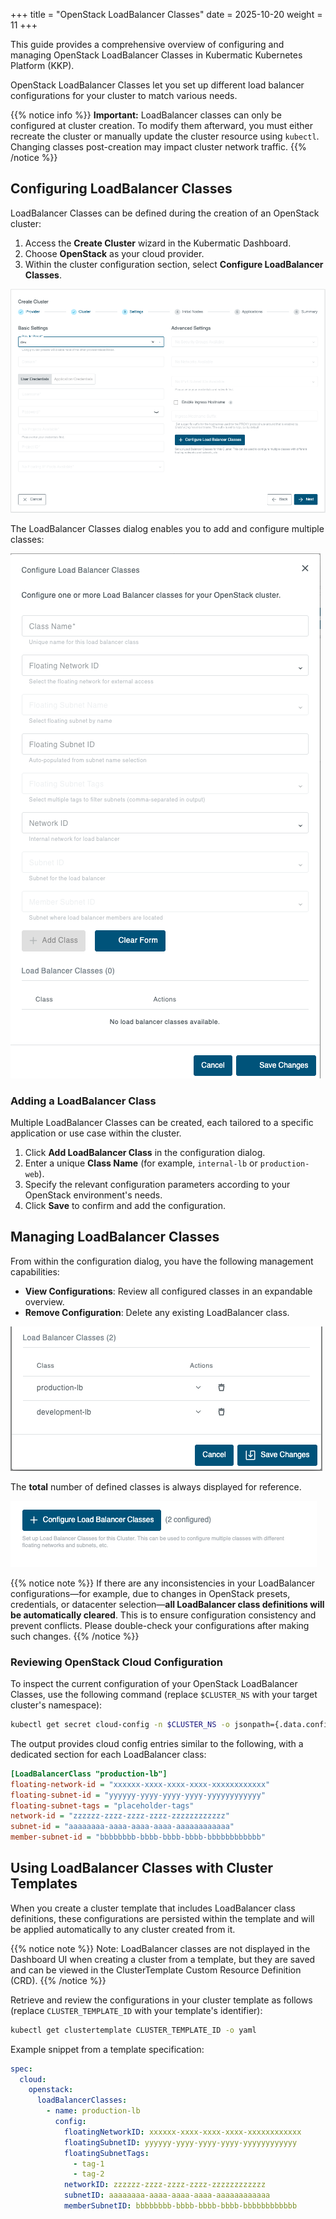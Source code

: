 +++
title = "OpenStack LoadBalancer Classes"
date = 2025-10-20
weight = 11
+++

This guide provides a comprehensive overview of configuring and managing OpenStack LoadBalancer Classes in Kubermatic Kubernetes Platform (KKP).

OpenStack LoadBalancer Classes let you set up different load balancer configurations for your cluster to match various needs.

{{% notice info %}}
**Important:** LoadBalancer classes can only be configured at cluster creation. To modify them afterward, you must either recreate the cluster or manually update the cluster resource using `kubectl`. Changing classes post-creation may impact cluster network traffic.
{{% /notice %}}

## Configuring LoadBalancer Classes

LoadBalancer Classes can be defined during the creation of an OpenStack cluster:

1. Access the **Create Cluster** wizard in the Kubermatic Dashboard.
2. Choose **OpenStack** as your cloud provider.
3. Within the cluster configuration section, select **Configure LoadBalancer Classes**.

![Add LoadBalancer Class](images/openstack-configure-classes.png?classes=shadow,border "Add LoadBalancer Class")

The LoadBalancer Classes dialog enables you to add and configure multiple classes:

![Configure LoadBalancer Classes](images/openstack-modal.png?classes=shadow,border "Configure LoadBalancer Classes Dialog")

### Adding a LoadBalancer Class

Multiple LoadBalancer Classes can be created, each tailored to a specific application or use case within the cluster.

1. Click **Add LoadBalancer Class** in the configuration dialog.
2. Enter a unique **Class Name** (for example, `internal-lb` or `production-web`).
3. Specify the relevant configuration parameters according to your OpenStack environment's needs.
4. Click **Save** to confirm and add the configuration.


## Managing LoadBalancer Classes

From within the configuration dialog, you have the following management capabilities:

- **View Configurations**: Review all configured classes in an expandable overview.
- **Remove Configuration**: Delete any existing LoadBalancer class.


![Configure LoadBalancer Classes](images/added-classes.png?classes=shadow,border "Configured LoadBalancer Classes")

The **total** number of defined classes is always displayed for reference.

![Configured Classes](images/configured-count.png?classes=shadow,border "Number of Configured Classes")

{{% notice note %}}
If there are any inconsistencies in your LoadBalancer configurations—for example, due to changes in OpenStack presets, credentials, or datacenter selection—**all LoadBalancer class definitions will be automatically cleared**. This is to ensure configuration consistency and prevent conflicts. Please double-check your configurations after making such changes.
{{% /notice %}}

### Reviewing OpenStack Cloud Configuration

To inspect the current configuration of your OpenStack LoadBalancer Classes, use the following command (replace `$CLUSTER_NS` with your target cluster's namespace):

```bash
kubectl get secret cloud-config -n $CLUSTER_NS -o jsonpath={.data.config} | base64 -d
```

The output provides cloud config entries similar to the following, with a dedicated section for each LoadBalancer class:

```ini
[LoadBalancerClass "production-lb"]
floating-network-id = "xxxxxx-xxxx-xxxx-xxxx-xxxxxxxxxxxx"
floating-subnet-id = "yyyyyy-yyyy-yyyy-yyyy-yyyyyyyyyyyy"
floating-subnet-tags = "placeholder-tags"
network-id = "zzzzzz-zzzz-zzzz-zzzz-zzzzzzzzzzzz"
subnet-id = "aaaaaaaa-aaaa-aaaa-aaaa-aaaaaaaaaaaa"
member-subnet-id = "bbbbbbbb-bbbb-bbbb-bbbb-bbbbbbbbbbbb"
```

## Using LoadBalancer Classes with Cluster Templates

When you create a cluster template that includes LoadBalancer class definitions, these configurations are persisted within the template and will be applied automatically to any cluster created from it.

{{% notice note %}}
Note: LoadBalancer classes are not displayed in the Dashboard UI when creating a cluster from a template, but they are saved and can be viewed in the ClusterTemplate Custom Resource Definition (CRD).
{{% /notice %}}

Retrieve and review the configurations in your cluster template as follows (replace `CLUSTER_TEMPLATE_ID` with your template's identifier):

```bash
kubectl get clustertemplate CLUSTER_TEMPLATE_ID -o yaml
```

Example snippet from a template specification:

```yaml
spec:
  cloud:
    openstack:
      loadBalancerClasses:
        - name: production-lb
          config:
            floatingNetworkID: xxxxxx-xxxx-xxxx-xxxx-xxxxxxxxxxxx
            floatingSubnetID: yyyyyy-yyyy-yyyy-yyyy-yyyyyyyyyyyy
            floatingSubnetTags:
              - tag-1
              - tag-2
            networkID: zzzzzz-zzzz-zzzz-zzzz-zzzzzzzzzzzz
            subnetID: aaaaaaaa-aaaa-aaaa-aaaa-aaaaaaaaaaaa
            memberSubnetID: bbbbbbbb-bbbb-bbbb-bbbb-bbbbbbbbbbbb
```